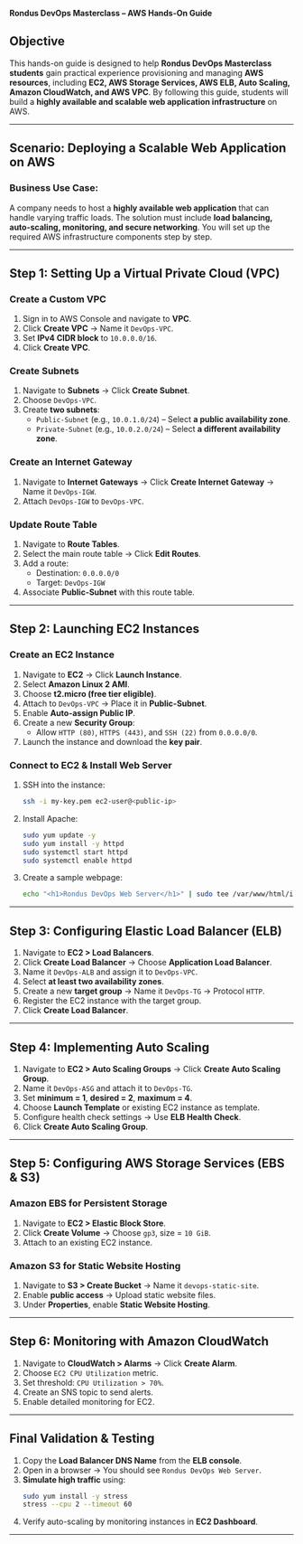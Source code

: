 **Rondus DevOps Masterclass – AWS Hands-On Guide**

## **Objective**
This hands-on guide is designed to help **Rondus DevOps Masterclass students** gain practical experience provisioning and managing **AWS resources**, including **EC2, AWS Storage Services, AWS ELB, Auto Scaling, Amazon CloudWatch, and AWS VPC**. By following this guide, students will build a **highly available and scalable web application infrastructure** on AWS.

---

## **Scenario: Deploying a Scalable Web Application on AWS**
### **Business Use Case:**
A company needs to host a **highly available web application** that can handle varying traffic loads. The solution must include **load balancing, auto-scaling, monitoring, and secure networking**. You will set up the required AWS infrastructure components step by step.

---

## **Step 1: Setting Up a Virtual Private Cloud (VPC)**
### **Create a Custom VPC**
1. Sign in to AWS Console and navigate to **VPC**.
2. Click **Create VPC** → Name it `DevOps-VPC`.
3. Set **IPv4 CIDR block** to `10.0.0.0/16`.
4. Click **Create VPC**.

### **Create Subnets**
1. Navigate to **Subnets** → Click **Create Subnet**.
2. Choose `DevOps-VPC`.
3. Create **two subnets**:
   - `Public-Subnet` (e.g., `10.0.1.0/24`) – Select **a public availability zone**.
   - `Private-Subnet` (e.g., `10.0.2.0/24`) – Select **a different availability zone**.

### **Create an Internet Gateway**
1. Navigate to **Internet Gateways** → Click **Create Internet Gateway** → Name it `DevOps-IGW`.
2. Attach `DevOps-IGW` to `DevOps-VPC`.

### **Update Route Table**
1. Navigate to **Route Tables**.
2. Select the main route table → Click **Edit Routes**.
3. Add a route:
   - Destination: `0.0.0.0/0`
   - Target: `DevOps-IGW`
4. Associate **Public-Subnet** with this route table.

---

## **Step 2: Launching EC2 Instances**
### **Create an EC2 Instance**
1. Navigate to **EC2** → Click **Launch Instance**.
2. Select **Amazon Linux 2 AMI**.
3. Choose **t2.micro (free tier eligible)**.
4. Attach to `DevOps-VPC` → Place it in **Public-Subnet**.
5. Enable **Auto-assign Public IP**.
6. Create a new **Security Group**:
   - Allow `HTTP (80)`, `HTTPS (443)`, and `SSH (22)` from `0.0.0.0/0`.
7. Launch the instance and download the **key pair**.

### **Connect to EC2 & Install Web Server**
1. SSH into the instance:
   ```bash
   ssh -i my-key.pem ec2-user@<public-ip>
   ```
2. Install Apache:
   ```bash
   sudo yum update -y
   sudo yum install -y httpd
   sudo systemctl start httpd
   sudo systemctl enable httpd
   ```
3. Create a sample webpage:
   ```bash
   echo "<h1>Rondus DevOps Web Server</h1>" | sudo tee /var/www/html/index.html
   ```

---

## **Step 3: Configuring Elastic Load Balancer (ELB)**
1. Navigate to **EC2 > Load Balancers**.
2. Click **Create Load Balancer** → Choose **Application Load Balancer**.
3. Name it `DevOps-ALB` and assign it to `DevOps-VPC`.
4. Select **at least two availability zones**.
5. Create a new **target group** → Name it `DevOps-TG` → Protocol `HTTP`.
6. Register the EC2 instance with the target group.
7. Click **Create Load Balancer**.

---

## **Step 4: Implementing Auto Scaling**
1. Navigate to **EC2 > Auto Scaling Groups** → Click **Create Auto Scaling Group**.
2. Name it `DevOps-ASG` and attach it to `DevOps-TG`.
3. Set **minimum = 1**, **desired = 2**, **maximum = 4**.
4. Choose **Launch Template** or existing EC2 instance as template.
5. Configure health check settings → Use **ELB Health Check**.
6. Click **Create Auto Scaling Group**.

---

## **Step 5: Configuring AWS Storage Services (EBS & S3)**
### **Amazon EBS for Persistent Storage**
1. Navigate to **EC2 > Elastic Block Store**.
2. Click **Create Volume** → Choose `gp3`, size = `10 GiB`.
3. Attach to an existing EC2 instance.

### **Amazon S3 for Static Website Hosting**
1. Navigate to **S3 > Create Bucket** → Name it `devops-static-site`.
2. Enable **public access** → Upload static website files.
3. Under **Properties**, enable **Static Website Hosting**.

---

## **Step 6: Monitoring with Amazon CloudWatch**
1. Navigate to **CloudWatch > Alarms** → Click **Create Alarm**.
2. Choose `EC2 CPU Utilization` metric.
3. Set threshold: `CPU Utilization > 70%`.
4. Create an SNS topic to send alerts.
5. Enable detailed monitoring for EC2.

---

## **Final Validation & Testing**
1. Copy the **Load Balancer DNS Name** from the **ELB console**.
2. Open in a browser → You should see `Rondus DevOps Web Server`.
3. **Simulate high traffic** using:
   ```bash
   sudo yum install -y stress
   stress --cpu 2 --timeout 60
   ```
4. Verify auto-scaling by monitoring instances in **EC2 Dashboard**.

---


